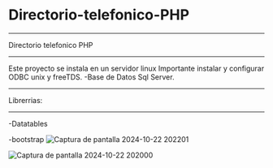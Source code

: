 # Directorio-telefonico-PHP
*************************
Directorio telefonico PHP
*************************
Este proyecto se instala en un servidor linux
Importante instalar y configurar ODBC unix y freeTDS.
-Base de Datos Sql Server.
***************************************************
Librerrias:
***********
-Datatables

-bootstrap
![Captura de pantalla 2024-10-22 202201](https://github.com/user-attachments/assets/a2ac86c6-2d12-4ac5-bc1d-e6f0666a5814)

![Captura de pantalla 2024-10-22 202000](https://github.com/user-attachments/assets/bd6bd972-d883-4361-928f-a797b9c8fea2)


